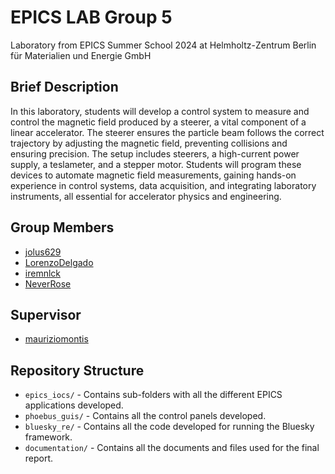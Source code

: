 # EPICS LAB Group 5

Laboratory from EPICS Summer School 2024 at Helmholtz-Zentrum Berlin für Materialien und Energie GmbH

## Brief Description
In this laboratory, students will develop a control system to measure and control the magnetic field produced by a steerer, a vital component of a linear accelerator. The steerer ensures the particle beam follows the correct trajectory by adjusting the magnetic field, preventing collisions and ensuring precision. The setup includes steerers, a high-current power supply, a teslameter, and a stepper motor. Students will program these devices to automate magnetic field measurements, gaining hands-on experience in control systems, data acquisition, and integrating laboratory instruments, all essential for accelerator physics and engineering.

## Group Members
- [jolus629](https://github.com/jolu629)
- [LorenzoDelgado](https://github.com/LorenzoDelgado)
- [iremnlck](https://github.com/iremnlck)
- [NeverRose](https://github.com/NeverRose)

## Supervisor
- [mauriziomontis](https://github.com/mauriziomontis)

## Repository Structure
- `epics_iocs/` - Contains sub-folders with all the different EPICS applications developed.
- `phoebus_guis/` - Contains all the control panels developed.
- `bluesky_re/` - Contains all the code developed for running the Bluesky framework.
- `documentation/` - Contains all the documents and files used for the final report.
